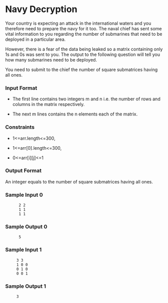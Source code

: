 # Navy Decryption

Your country is expecting an attack in the international waters and you therefore need to prepare the navy for it too. The naval chief has sent some vital information to you regarding the number of submarines that need to be deployed in a particular area.

However, there is a fear of the data being leaked so a matrix containing only 1s and 0s was sent to you. The output to the following question will tell you how many submarines need to be deployed.

You need to submit to the chief the number of square submatrices having all ones.

### Input Format

* The first line contains two integers m and n i.e. the number of rows and columns in the matrix respectively.

* The next m lines contains the n elements each of the matrix.

### Constraints

* 1<=arr.length<=300,

* 1<=arr[0].length<=300,

* 0<=arr[i][j]<=1

### Output Format

An integer equals to the number of square submatrices having all ones.

### Sample Input 0
          
          2 2 
          1 1
          1 1
          
### Sample Output 0

          5

### Sample Input 1

         3 3
         1 0 0
         0 1 0
         0 0 1

### Sample Output 1

         3
          
          
          

